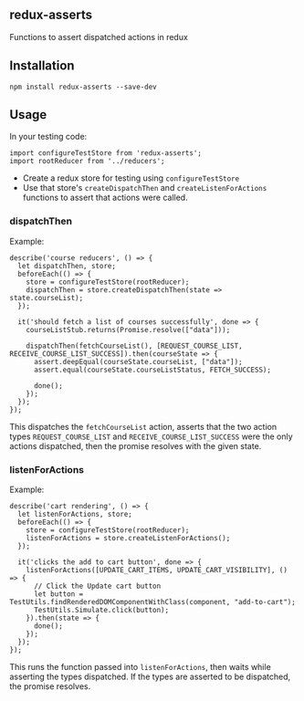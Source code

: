 ## redux-asserts
Functions to assert dispatched actions in redux

## Installation

`npm install redux-asserts --save-dev`

## Usage
In your testing code:

    import configureTestStore from 'redux-asserts';
    import rootReducer from '../reducers';

 - Create a redux store for testing using `configureTestStore`
 - Use that store's `createDispatchThen` and `createListenForActions` functions to assert that actions were called.

### dispatchThen

Example:

    describe('course reducers', () => {
      let dispatchThen, store;
      beforeEach(() => {
        store = configureTestStore(rootReducer);
        dispatchThen = store.createDispatchThen(state => state.courseList);
      });
  
      it('should fetch a list of courses successfully', done => {
        courseListStub.returns(Promise.resolve(["data"]));
  
        dispatchThen(fetchCourseList(), [REQUEST_COURSE_LIST, RECEIVE_COURSE_LIST_SUCCESS]).then(courseState => {
          assert.deepEqual(courseState.courseList, ["data"]);
          assert.equal(courseState.courseListStatus, FETCH_SUCCESS);
  
          done();
        });
      });
    });

This dispatches the `fetchCourseList` action, asserts that the two action types `REQUEST_COURSE_LIST` and `RECEIVE_COURSE_LIST_SUCCESS` were the only actions dispatched, then the promise resolves with the given state.

### listenForActions

Example:

    describe('cart rendering', () => {
      let listenForActions, store;
      beforeEach(() => {
        store = configureTestStore(rootReducer);
        listenForActions = store.createListenForActions();
      });

      it('clicks the add to cart button', done => {
        listenForActions([UPDATE_CART_ITEMS, UPDATE_CART_VISIBILITY], () => {
          // Click the Update cart button
          let button = TestUtils.findRenderedDOMComponentWithClass(component, "add-to-cart");
          TestUtils.Simulate.click(button);
        }).then(state => {
          done();
        });
      });
    });

This runs the function passed into `listenForActions`, then waits while asserting the types dispatched. If the types are asserted to be dispatched, the promise resolves.
